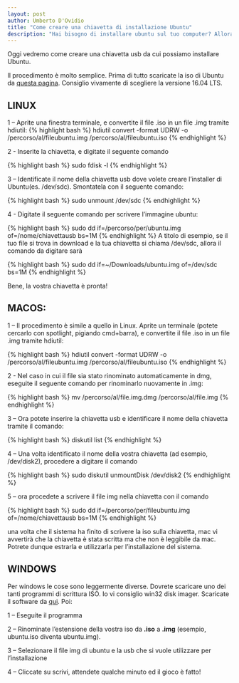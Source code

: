 ```yaml
---
layout: post
author: Umberto D'Ovidio
title: "Come creare una chiavetta di installazione Ubuntu"
description: "Hai bisogno di installare ubuntu sul tuo computer? Allora leggi questo articolo, che spiega come farlo attraverso una chiavetta usb."
---
```


Oggi vedremo come creare una chiavetta usb da cui possiamo installare Ubuntu.

Il procedimento è molto semplice. Prima di tutto scaricate la iso di Ubuntu da
[questa pagina](http://www.ubuntu-it.org/). Consiglio vivamente di scegliere la
versione 16.04 LTS.
<!-- more -->

## LINUX

1 – Aprite una finestra terminale, e convertite il file .iso in un file .img tramite hdiutil:
{% highlight bash %}
hdiutil convert -format UDRW -o /percorso/al/fileubuntu.img /percorso/al/fileubuntu.iso
{% endhighlight %}



2 - Inserite la chiavetta, e digitate il seguente comando

{% highlight bash %}
sudo fdisk -l
{% endhighlight %}

3 – Identificate il nome della chiavetta usb dove volete creare l’installer di Ubuntu(es. /dev/sdc). Smontatela con il seguente comando:

{% highlight bash %}
sudo unmount /dev/sdc
{% endhighlight %}

4 - Digitate il seguente comando per scrivere l’immagine ubuntu:

{% highlight bash %}
sudo dd if=/percorso/per/ubuntu.img of=/nome/chiavettausb bs=1M
{% endhighlight %}
A titolo di esempio, se il tuo file si trova in download e la tua chiavetta si chiama  /dev/sdc, allora il comando da digitare sarà

{% highlight bash %}
sudo dd if=~/Downloads/ubuntu.img of=/dev/sdc bs=1M
{% endhighlight %}

Bene, la vostra chiavetta è pronta!

## MACOS:

1 – Il procedimento è simile a quello in Linux. Aprite un terminale (potete cercarlo con spotlight, pigiando cmd+barra), e convertite il file .iso in un file .img tramite hdiutil:

{% highlight bash %}
hdiutil convert -format UDRW -o /percorso/al/fileubuntu.img /percorso/al/fileubuntu.iso
{% endhighlight %}

2 -  Nel caso in cui il file sia stato rinominato automaticamente in dmg, eseguite il seguente comando per rinominarlo nuovamente in .img:

{% highlight bash %}
mv /percorso/al/file.img.dmg /percorso/al/file.img
{% endhighlight %}

3 – Ora potete inserire la chiavetta usb e identificare il nome della chiavetta tramite il comando:

{% highlight bash %}
diskutil list
{% endhighlight %}

4 – Una volta identificato il nome della vostra chiavetta (ad esempio, /dev/disk2), procedere a digitare il comando

{% highlight bash %}
sudo diskutil unmountDisk /dev/disk2
{% endhighlight %}

5 – ora procedete a scrivere il file img nella chiavetta con il comando

{% highlight bash %}
sudo dd if=/percorso/per/fileubuntu.img of=/nome/chiavettausb bs=1M
{% endhighlight %}

una volta che il sistema ha finito di scrivere la iso sulla chiavetta, mac vi avvertirà che la chiavetta è stata scritta ma che non è leggibile da mac. Potrete dunque estrarla e utilizzarla per l’installazione del sistema.

## WINDOWS

Per windows le cose sono leggermente diverse. Dovrete scaricare uno dei tanti programmi di scrittura ISO. Io vi consiglio win32 disk imager. Scaricate il software da [qui](https://sourceforge.net/projects/win32diskimager/). Poi:

1 – Eseguite il programma

2 – Rinominate l’estensione della vostra iso da **.iso** a **.img** (esempio, ubuntu.iso diventa ubuntu.img).

3 – Selezionare il file img di ubuntu e la usb che si vuole utilizzare per l’installazione

4 – Cliccate su scrivi, attendete qualche minuto ed il gioco è fatto!
